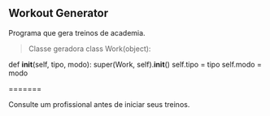 Workout Generator
-------

Programa que gera treinos de academia.
> Classe geradora
                  class Work(object):
   					
   def __init__(self, tipo, modo):
                      super(Work, self).__init__()
                      self.tipo = tipo
                      self.modo = modo




=======

Consulte um profissional antes de iniciar seus treinos.
